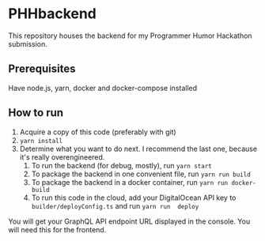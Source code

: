 # PHHbackend

This repository houses the backend for my Programmer Humor Hackathon submission.


## Prerequisites

Have node.js, yarn, docker and docker-compose installed

## How to run

1. Acquire a copy of this code (preferably with git)
2. `yarn install`
3.  Determine what you want to do next. I recommend the last one, because it's really overengineered.
    1. To run the backend (for debug, mostly), run `yarn start`
    2. To package the backend in one convenient file, run `yarn run build`
    3. To package the backend in a docker container, run `yarn run docker-build`
    4. To run this code in the cloud, add your DigitalOcean API key to `builder/deployConfig.ts` and run `yarn run 
    deploy`
    
You will get your GraphQL API endpoint URL displayed in the console. You will need this for the frontend.
